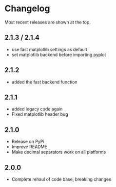# Changelog

Most recent releases are shown at the top.

## 2.1.3 / 2.1.4
- use fast matplotlib settings as default
- set matplotlib backend before importing pyplot

## 2.1.2
- added the fast backend function

## 2.1.1

- added legacy code again
- Fixed matplotlib header bug
  
## 2.1.0

- Release on PyPi
- Improve README
- Make decimal separators work on all platforms

## 2.0.0

- Complete rehaul of code base, breaking changes
